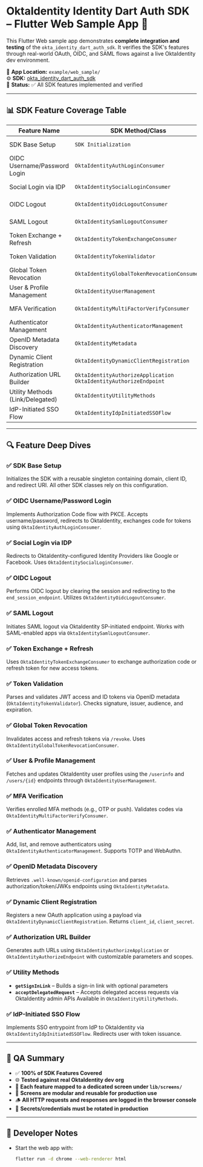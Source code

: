 # OktaIdentity Identity Dart Auth SDK – Flutter Web Sample App 🧪

This Flutter Web sample app demonstrates **complete integration and testing** of the `okta_identity_dart_auth_sdk`. It verifies the SDK's features through real-world OAuth, OIDC, and SAML flows against a live OktaIdentity dev environment.

📁 **App Location:** `example/web_sample/`  
⚙️ **SDK:** [okta_identity_dart_auth_sdk](https://pub.dev/packages/okta_identity_dart_auth_sdk)  
🧪 **Status:** ✅ All SDK features implemented and verified

---

## 📊 SDK Feature Coverage Table

| Feature Name                     | SDK Method/Class                             | Status   |
|----------------------------------|-----------------------------------------------|----------|
| SDK Base Setup                   | `SDK Initialization`                         | ✅ Done   |
| OIDC Username/Password Login     | `OktaIdentityAuthLoginConsumer`                | ✅ Done   |
| Social Login via IDP             | `OktaIdentitySocialLoginConsumer`              | ✅ Done   |
| OIDC Logout                      | `OktaIdentityOidcLogoutConsumer`               | ✅ Done   |
| SAML Logout                      | `OktaIdentitySamlLogoutConsumer`               | ✅ Done   |
| Token Exchange + Refresh         | `OktaIdentityTokenExchangeConsumer`            | ✅ Done   |
| Token Validation                 | `OktaIdentityTokenValidator`                   | ✅ Done   |
| Global Token Revocation          | `OktaIdentityGlobalTokenRevocationConsumer`    | ✅ Done   |
| User & Profile Management        | `OktaIdentityUserManagement`                   | ✅ Done   |
| MFA Verification                 | `OktaIdentityMultiFactorVerifyConsumer`        | ✅ Done   |
| Authenticator Management         | `OktaIdentityAuthenticatorManagement`          | ✅ Done   |
| OpenID Metadata Discovery        | `OktaIdentityMetadata`                         | ✅ Done   |
| Dynamic Client Registration      | `OktaIdentityDynamicClientRegistration`        | ✅ Done   |
| Authorization URL Builder        | `OktaIdentityAuthorizeApplication`<br>`OktaIdentityAuthorizeEndpoint` | ✅ Done |
| Utility Methods (Link/Delegated) | `OktaIdentityUtilityMethods`                   | ✅ Done   |
| IdP-Initiated SSO Flow           | `OktaIdentityIdpInitiatedSSOFlow`              | ✅ Done   |

---

## 🔍 Feature Deep Dives

### ✅ SDK Base Setup
Initializes the SDK with a reusable singleton containing domain, client ID, and redirect URI. All other SDK classes rely on this configuration.

### ✅ OIDC Username/Password Login
Implements Authorization Code flow with PKCE. Accepts username/password, redirects to OktaIdentity, exchanges code for tokens using `OktaIdentityAuthLoginConsumer`.

### ✅ Social Login via IDP
Redirects to OktaIdentity-configured Identity Providers like Google or Facebook. Uses `OktaIdentitySocialLoginConsumer`.

### ✅ OIDC Logout
Performs OIDC logout by clearing the session and redirecting to the `end_session_endpoint`. Utilizes `OktaIdentityOidcLogoutConsumer`.

### ✅ SAML Logout
Initiates SAML logout via OktaIdentity SP-initiated endpoint. Works with SAML-enabled apps via `OktaIdentitySamlLogoutConsumer`.

### ✅ Token Exchange + Refresh
Uses `OktaIdentityTokenExchangeConsumer` to exchange authorization code or refresh token for new access tokens.

### ✅ Token Validation
Parses and validates JWT access and ID tokens via OpenID metadata (`OktaIdentityTokenValidator`). Checks signature, issuer, audience, and expiration.

### ✅ Global Token Revocation
Invalidates access and refresh tokens via `/revoke`. Uses `OktaIdentityGlobalTokenRevocationConsumer`.

### ✅ User & Profile Management
Fetches and updates OktaIdentity user profiles using the `/userinfo` and `/users/{id}` endpoints through `OktaIdentityUserManagement`.

### ✅ MFA Verification
Verifies enrolled MFA methods (e.g., OTP or push). Validates codes via `OktaIdentityMultiFactorVerifyConsumer`.

### ✅ Authenticator Management
Add, list, and remove authenticators using `OktaIdentityAuthenticatorManagement`. Supports TOTP and WebAuthn.

### ✅ OpenID Metadata Discovery
Retrieves `.well-known/openid-configuration` and parses authorization/token/JWKs endpoints using `OktaIdentityMetadata`.

### ✅ Dynamic Client Registration
Registers a new OAuth application using a payload via `OktaIdentityDynamicClientRegistration`. Returns `client_id`, `client_secret`.

### ✅ Authorization URL Builder
Generates auth URLs using `OktaIdentityAuthorizeApplication` or `OktaIdentityAuthorizeEndpoint` with customizable parameters and scopes.

### ✅ Utility Methods
- **`getSignInLink`** – Builds a sign-in link with optional parameters
- **`acceptDelegatedRequest`** – Accepts delegated access requests via OktaIdentity admin APIs
Available in `OktaIdentityUtilityMethods`.

### ✅ IdP-Initiated SSO Flow
Implements SSO entrypoint from IdP to OktaIdentity via `OktaIdentityIdpInitiatedSSOFlow`. Redirects user with token issuance.

---

## 🧪 QA Summary

- ✅ **100% of SDK Features Covered**
- 🌐 **Tested against real OktaIdentity dev org**
- 📂 **Each feature mapped to a dedicated screen under `lib/screens/`**
- 🧩 **Screens are modular and reusable for production use**
- 🪵 **All HTTP requests and responses are logged in the browser console**
- 🔐 **Secrets/credentials must be rotated in production**

---

## 📘 Developer Notes

- Start the web app with:  
  ```bash
  flutter run -d chrome --web-renderer html
